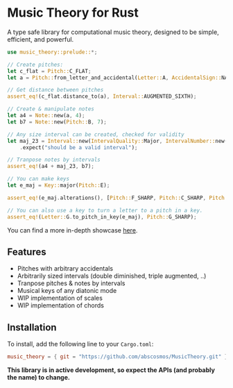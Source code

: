 # Music Theory for Rust
A type safe library for computational music theory, designed to be simple, efficient, and powerful.

```rust
use music_theory::prelude::*;

// Create pitches:
let c_flat = Pitch::C_FLAT;
let a = Pitch::from_letter_and_accidental(Letter::A, AccidentalSign::NATURAL);

// Get distance between pitches
assert_eq!(c_flat.distance_to(a), Interval::AUGMENTED_SIXTH);

// Create & manipulate notes
let a4 = Note::new(a, 4);
let b7 = Note::new(Pitch::B, 7);

// Any size interval can be created, checked for validity
let maj_23 = Interval::new(IntervalQuality::Major, IntervalNumber::new(23).unwrap())
    .expect("should be a valid interval");

// Tranpose notes by intervals
assert_eq!(a4 + maj_23, b7);

// You can make keys
let e_maj = Key::major(Pitch::E);

assert_eq!(e_maj.alterations(), [Pitch::F_SHARP, Pitch::C_SHARP, Pitch::G_SHARP, Pitch::D_SHARP]);

// You can also use a key to turn a letter to a pitch in a key.
assert_eq!(Letter::G.to_pitch_in_key(e_maj), Pitch::G_SHARP);
```
You can find a more in-depth showcase [here](../main/examples/showcase.ipynb).

## Features
- Pitches with arbitrary accidentals
- Arbitrarily sized intervals (double diminished, triple augmented, ..)
- Tranpose pitches & notes by intervals
- Musical keys of any diatonic mode
- WIP implementation of scales
- WIP implementation of chords

## Installation
To install, add the following line to your `Cargo.toml`:
```toml
music_theory = { git = "https://github.com/abscosmos/MusicTheory.git" }
```
**This library is in active development, so expect the APIs (and probably the name) to change.**
